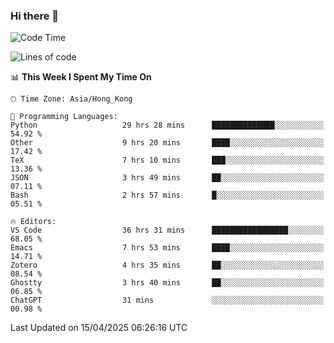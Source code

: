 ### Hi there 👋

<!--
**nicehiro/nicehiro** is a ✨ _special_ ✨ repository because its `README.md` (this file) appears on your GitHub profile.

Here are some ideas to get you started:

- 🔭 I’m currently working on ...
- 🌱 I’m currently learning ...
- 👯 I’m looking to collaborate on ...
- 🤔 I’m looking for help with ...
- 💬 Ask me about ...
- 📫 How to reach me: ...
- 😄 Pronouns: ...
- ⚡ Fun fact: ...
-->

<!--START_SECTION:waka-->
![Code Time](http://img.shields.io/badge/Code%20Time-525%20hrs%2053%20mins-blue)

![Lines of code](https://img.shields.io/badge/From%20Hello%20World%20I%27ve%20Written-1.6%20million%20lines%20of%20code-blue)

📊 **This Week I Spent My Time On** 

```text
🕑︎ Time Zone: Asia/Hong_Kong

💬 Programming Languages: 
Python                   29 hrs 28 mins      ██████████████░░░░░░░░░░░   54.92 % 
Other                    9 hrs 20 mins       ████░░░░░░░░░░░░░░░░░░░░░   17.42 % 
TeX                      7 hrs 10 mins       ███░░░░░░░░░░░░░░░░░░░░░░   13.36 % 
JSON                     3 hrs 49 mins       ██░░░░░░░░░░░░░░░░░░░░░░░   07.11 % 
Bash                     2 hrs 57 mins       █░░░░░░░░░░░░░░░░░░░░░░░░   05.51 % 

🔥 Editors: 
VS Code                  36 hrs 31 mins      █████████████████░░░░░░░░   68.05 % 
Emacs                    7 hrs 53 mins       ████░░░░░░░░░░░░░░░░░░░░░   14.71 % 
Zotero                   4 hrs 35 mins       ██░░░░░░░░░░░░░░░░░░░░░░░   08.54 % 
Ghostty                  3 hrs 40 mins       ██░░░░░░░░░░░░░░░░░░░░░░░   06.85 % 
ChatGPT                  31 mins             ░░░░░░░░░░░░░░░░░░░░░░░░░   00.98 % 
```


 Last Updated on 15/04/2025 06:26:16 UTC
<!--END_SECTION:waka-->
